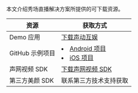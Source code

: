 本文介绍秀场直播解决方案所提供的可下载资源。


| 资源 | 获取方式 |
|------|-------|
| Demo 应用     |  [下载声动互娱](/cn/showroom/downloads)     |
| GitHub 示例项目     | <li>[Android 项目](https://github.com/AgoraIO-Usecase/agora-ent-scenarios/tree/v3.0.0.1-all-Android/Android/scenes/show)<li>[iOS 项目](https://github.com/AgoraIO-Usecase/agora-ent-scenarios/tree/v3.0.0-all-iOS/iOS/AgoraEntScenarios/Scenes/Show)      |
| 声网视频 SDK     | [下载声网视频 SDK](/cn/live-streaming-premium-4.x/downloads?platform=All%20Platforms)      |
| 第三方美颜 SDK     | 联系第三方技术支持获取      |